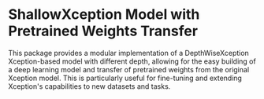 # ShallowXception Model with Pretrained Weights Transfer

This package provides a modular implementation of a DepthWiseXception Xception-based model with different depth, allowing for the easy building of a deep learning model and transfer of pretrained weights from the original Xception model. This is particularly useful for fine-tuning and extending Xception's capabilities to new datasets and tasks.

